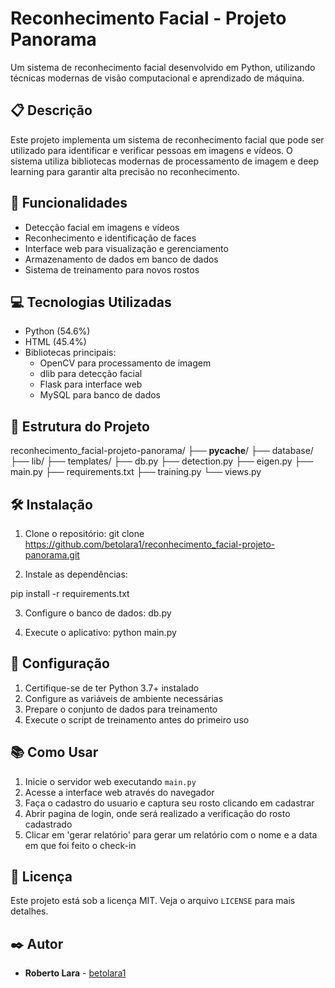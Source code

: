# Reconhecimento Facial - Projeto Panorama

Um sistema de reconhecimento facial desenvolvido em Python, utilizando técnicas modernas de visão computacional e aprendizado de máquina.

## 📋 Descrição

Este projeto implementa um sistema de reconhecimento facial que pode ser utilizado para identificar e verificar pessoas em imagens e vídeos. O sistema utiliza bibliotecas modernas de processamento de imagem e deep learning para garantir alta precisão no reconhecimento.

## 🚀 Funcionalidades

- Detecção facial em imagens e vídeos
- Reconhecimento e identificação de faces
- Interface web para visualização e gerenciamento
- Armazenamento de dados em banco de dados
- Sistema de treinamento para novos rostos

## 💻 Tecnologias Utilizadas

- Python (54.6%)
- HTML (45.4%)
- Bibliotecas principais:
  - OpenCV para processamento de imagem
  - dlib para detecção facial
  - Flask para interface web
  - MySQL para banco de dados

## 📁 Estrutura do Projeto
reconhecimento_facial-projeto-panorama/
├── **pycache**/
├── database/
├── lib/
├── templates/
├── db.py
├── detection.py
├── eigen.py
├── main.py
├── requirements.txt
├── training.py
└── views.py


## 🛠️ Instalação

1. Clone o repositório:
git clone https://github.com/betolara1/reconhecimento_facial-projeto-panorama.git


2. Instale as dependências:

pip install -r requirements.txt


3. Configure o banco de dados:
db.py


4. Execute o aplicativo:
python main.py


## 🔧 Configuração

1. Certifique-se de ter Python 3.7+ instalado
2. Configure as variáveis de ambiente necessárias
3. Prepare o conjunto de dados para treinamento
4. Execute o script de treinamento antes do primeiro uso


## 📚 Como Usar

1. Inicie o servidor web executando `main.py`
2. Acesse a interface web através do navegador
3. Faça o cadastro do usuario e captura seu rosto clicando em cadastrar
4. Abrir pagina de login, onde será realizado a verificação do rosto cadastrado
5. Clicar em 'gerar relatório' para gerar um relatório com o nome e a data em que foi feito o check-in 



## 📄 Licença

Este projeto está sob a licença MIT. Veja o arquivo `LICENSE` para mais detalhes.

## ✒️ Autor

- **Roberto Lara** - [betolara1](https://github.com/betolara1)
